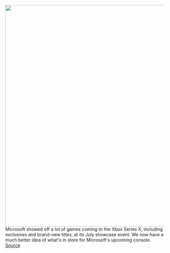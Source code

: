 <img src='https://cdn.vox-cdn.com/thumbor/oYFwcUMBdq5daoZxwakLmhbCEjs=/0x0:1920x1080/1200x800/filters:focal(870x403:1176x709)/cdn.vox-cdn.com/uploads/chorus_image/image/67098507/Screen_Shot_2020_07_23_at_10.03.36_AM.0.png' width='700px' /><br/>
Microsoft showed off a lot of games coming to the Xbox Series X, including exclusives and brand-new titles, at its July showcase event. We now have a much better idea of what's in store for Microsoft's upcoming console.
<a href='https://www.theverge.com/2020/7/23/21331849/xbox-series-x-games-event-trailers-gameplay-announcements-microsoft'> Source <a/>
